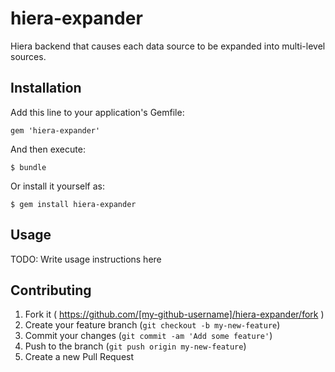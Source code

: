# hiera-expander

Hiera backend that causes each data source to be expanded into multi-level sources.

## Installation

Add this line to your application's Gemfile:

    gem 'hiera-expander'

And then execute:

    $ bundle

Or install it yourself as:

    $ gem install hiera-expander

## Usage

TODO: Write usage instructions here

## Contributing

1. Fork it ( https://github.com/[my-github-username]/hiera-expander/fork )
2. Create your feature branch (`git checkout -b my-new-feature`)
3. Commit your changes (`git commit -am 'Add some feature'`)
4. Push to the branch (`git push origin my-new-feature`)
5. Create a new Pull Request

